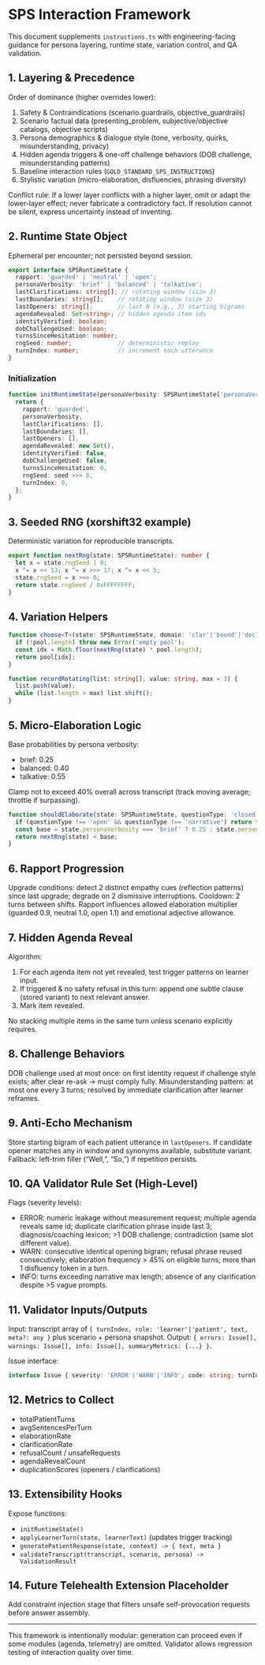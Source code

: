# SPS Interaction Framework

This document supplements `instructions.ts` with engineering-facing guidance for persona layering, runtime state, variation control, and QA validation.

## 1. Layering & Precedence

Order of dominance (higher overrides lower):

1. Safety & Contraindications (scenario.guardrails, objective_guardrails)
2. Scenario factual data (presenting_problem, subjective/objective catalogs, objective scripts)
3. Persona demographics & dialogue style (tone, verbosity, quirks, misunderstanding, privacy)
4. Hidden agenda triggers & one-off challenge behaviors (DOB challenge, misunderstanding patterns)
5. Baseline interaction rules (`GOLD_STANDARD_SPS_INSTRUCTIONS`)
6. Stylistic variation (micro-elaboration, disfluencies, phrasing diversity)

Conflict rule: If a lower layer conflicts with a higher layer, omit or adapt the lower-layer effect; never fabricate a contradictory fact. If resolution cannot be silent, express uncertainty instead of inventing.

## 2. Runtime State Object

Ephemeral per encounter; not persisted beyond session.

```ts
export interface SPSRuntimeState {
  rapport: 'guarded' | 'neutral' | 'open';
  personaVerbosity: 'brief' | 'balanced' | 'talkative';
  lastClarifications: string[]; // rotating window (size 3)
  lastBoundaries: string[];    // rotating window (size 3)
  lastOpeners: string[];       // last N (e.g., 3) starting bigrams
  agendaRevealed: Set<string>; // hidden agenda item ids
  identityVerified: boolean;
  dobChallengeUsed: boolean;
  turnsSinceHesitation: number;
  rngSeed: number;             // deterministic replay
  turnIndex: number;           // increment each utterance
}
```

### Initialization

```ts
function initRuntimeState(personaVerbosity: SPSRuntimeState['personaVerbosity'], seed: number): SPSRuntimeState {
  return {
    rapport: 'guarded',
    personaVerbosity,
    lastClarifications: [],
    lastBoundaries: [],
    lastOpeners: [],
    agendaRevealed: new Set(),
    identityVerified: false,
    dobChallengeUsed: false,
    turnsSinceHesitation: 0,
    rngSeed: seed >>> 0,
    turnIndex: 0,
  };
}
```

## 3. Seeded RNG (xorshift32 example)

Deterministic variation for reproducible transcripts.

```ts
export function nextRng(state: SPSRuntimeState): number {
  let x = state.rngSeed | 0;
  x ^= x << 13; x ^= x >>> 17; x ^= x << 5;
  state.rngSeed = x >>> 0;
  return state.rngSeed / 0xFFFFFFFF;
}
```

## 4. Variation Helpers

```ts
function choose<T>(state: SPSRuntimeState, domain: 'clar'|'bound'|'decl'|'other', pool: T[]): T {
  if (!pool.length) throw new Error('empty pool');
  const idx = Math.floor(nextRng(state) * pool.length);
  return pool[idx];
}

function recordRotating(list: string[], value: string, max = 3) {
  list.push(value);
  while (list.length > max) list.shift();
}
```

## 5. Micro-Elaboration Logic

Base probabilities by persona verbosity:

- brief: 0.25
- balanced: 0.40
- talkative: 0.55

Clamp not to exceed 40% overall across transcript (track moving average; throttle if surpassing).

```ts
function shouldElaborate(state: SPSRuntimeState, questionType: 'closed'|'open'|'narrative') {
  if (questionType !== 'open' && questionType !== 'narrative') return false;
  const base = state.personaVerbosity === 'brief' ? 0.25 : state.personaVerbosity === 'balanced' ? 0.40 : 0.55;
  return nextRng(state) < base;
}
```

## 6. Rapport Progression

Upgrade conditions: detect 2 distinct empathy cues (reflection patterns) since last upgrade; degrade on 2 dismissive interruptions. Cooldown: 2 turns between shifts. Rapport influences allowed elaboration multiplier (guarded 0.9, neutral 1.0, open 1.1) and emotional adjective allowance.

## 7. Hidden Agenda Reveal

Algorithm:

1. For each agenda item not yet revealed, test trigger patterns on learner input.
2. If triggered & no safety refusal in this turn: append one subtle clause (stored variant) to next relevant answer.
3. Mark item revealed.

No stacking multiple items in the same turn unless scenario explicitly requires.

## 8. Challenge Behaviors

DOB challenge used at most once: on first identity request if challenge style exists; after clear re-ask → must comply fully. Misunderstanding pattern: at most one every 3 turns; resolved by immediate clarification after learner reframes.

## 9. Anti-Echo Mechanism

Store starting bigram of each patient utterance in `lastOpeners`. If candidate opener matches any in window and synonyms available, substitute variant. Fallback: left-trim filler (“Well,”, “So,”) if repetition persists.

## 10. QA Validator Rule Set (High-Level)

Flags (severity levels):

- ERROR: numeric leakage without measurement request; multiple agenda reveals same id; duplicate clarification phrase inside last 3; diagnosis/coaching lexicon; >1 DOB challenge; contradiction (same slot different value).
- WARN: consecutive identical opening bigram; refusal phrase reused consecutively; elaboration frequency > 45% on eligible turns; more than 1 disfluency token in a turn.
- INFO: turns exceeding narrative max length; absence of any clarification despite >5 vague prompts.

## 11. Validator Inputs/Outputs

Input: transcript array of `{ turnIndex, role: 'learner'|'patient', text, meta?: any }` plus scenario + persona snapshot.
Output: `{ errors: Issue[], warnings: Issue[], info: Issue[], summaryMetrics: {...} }`.

Issue interface:

```ts
interface Issue { severity: 'ERROR'|'WARN'|'INFO'; code: string; turnIndex: number; message: string; details?: any; }
```

## 12. Metrics to Collect

- totalPatientTurns
- avgSentencesPerTurn
- elaborationRate
- clarificationRate
- refusalCount / unsafeRequests
- agendaRevealCount
- duplicationScores (openers / clarifications)

## 13. Extensibility Hooks

Expose functions:

- `initRuntimeState()`
- `applyLearnerTurn(state, learnerText)` (updates trigger tracking)
- `generatePatientResponse(state, context) -> { text, meta }`
- `validateTranscript(transcript, scenario, persona) -> ValidationResult`

## 14. Future Telehealth Extension Placeholder

Add constraint injection stage that filters unsafe self-provocation requests before answer assembly.

---

This framework is intentionally modular: generation can proceed even if some modules (agenda, telemetry) are omitted. Validator allows regression testing of interaction quality over time.
